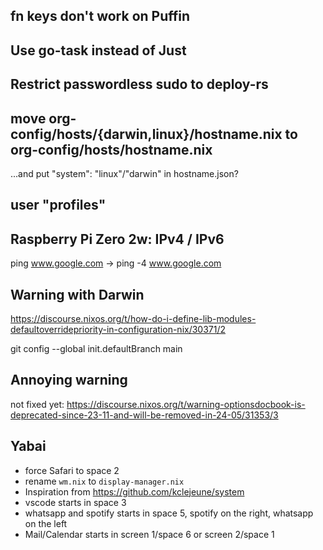 ## fn keys don't work on Puffin

## Use go-task instead of Just

## Restrict passwordless sudo to deploy-rs

## move org-config/hosts/{darwin,linux}/hostname.nix to org-config/hosts/hostname.nix
...and put "system": "linux"/"darwin" in hostname.json?

## user "profiles"

## Raspberry Pi Zero 2w: IPv4 / IPv6

ping www.google.com -> ping -4 www.google.com

## Warning with Darwin

https://discourse.nixos.org/t/how-do-i-define-lib-modules-defaultoverridepriority-in-configuration-nix/30371/2

git config --global init.defaultBranch main

## Annoying warning
not fixed yet:
https://discourse.nixos.org/t/warning-optionsdocbook-is-deprecated-since-23-11-and-will-be-removed-in-24-05/31353/3

## Yabai
- force Safari to space 2
- rename `wm.nix` to `display-manager.nix`
- Inspiration from https://github.com/kclejeune/system
- vscode starts in space 3
- whatsapp and spotify starts in space 5, spotify on the right, whatsapp on the left
- Mail/Calendar starts in screen 1/space 6 or screen 2/space 1


